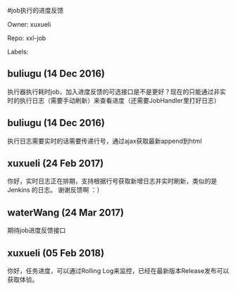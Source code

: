 #job执行的进度反馈

Owner: xuxueli

Repo: xxl-job

Labels: 

## buliugu (14 Dec 2016)

执行器执行耗时job，加入进度反馈的可选接口是不是更好？现在的只能通过非实时的执行日志（需要手动刷新）来查看进度（还需要JobHandler里打好日志）

## buliugu (14 Dec 2016)

执行日志需要实时的话需要传递行号，通过ajax获取最新append到html

## xuxueli (24 Feb 2017)

你好，实时日志正在排期，支持根据行号获取新增日志并实时刷新，类似的是 Jenkins 的日志。
谢谢反馈啊  ：）

## waterWang (24 Mar 2017)

期待job进度反馈接口

## xuxueli (05 Feb 2018)

你好，任务进度，可以通过Rolling Log来监控，已经在最新版本Release发布可以获取体验。


